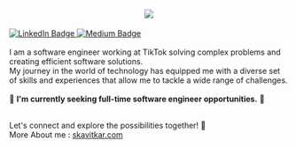 <h1 align="center">
  <a href="https://git.io/typing-svg">
    <img src="https://readme-typing-svg.herokuapp.com/?lines=Hello,+There!+👋;This+is+Swanand+Kavitkar...;Nice+to+meet+you!&center=true&size=24">
  </a>
</h1>


<div>
<div id="badges">
  <a href="https://www.linkedin.com/in/s-threepio/">
    <img src="https://img.shields.io/badge/LinkedIn-blue?style=for-the-badge&logo=linkedin&logoColor=white" alt="LinkedIn Badge"/>
  </a>
  <a href="https://s-threepio.medium.com/">
    <img src="https://img.shields.io/badge/Medium-black?style=for-the-badge&logo=medium&logoColor=white" alt="Medium Badge"/>
  </a>
</div>
</div>
<br>
I am a software engineer working at TikTok solving complex problems and creating efficient software solutions.<br> 
My journey in the world of technology has equipped me with a diverse set of skills and experiences that allow me to tackle a wide range of challenges.
<br><br>
🔹 <b>I'm currently seeking full-time software engineer opportunities.</b>  🔹
<br>
<br>
<p>Let's connect and explore the possibilities together! 🤝
<br>More About me : <a href="https://skavitkar.com">skavitkar.com</a></p>

